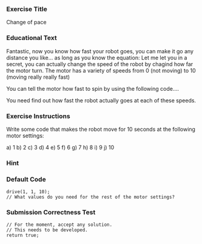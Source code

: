 ### Exercise Title
Change of pace

### Educational Text
Fantastic, now you know how fast your robot goes, you can make it go any distance you like... as long as you know the equation:
Let me let you in a secret, you can actually change the speed of the robot by chagind how far the motor turn. The motor has a variety of speeds from 0 (not moving) to 10 (moving really really fast)

You can tell the motor how fast to spin by using the following code....

You need find out how fast the robot actually goes at each of these speeds.

### Exercise Instructions
Write some code that makes the robot move for 10 seconds at the following motor settings:

a) 1
b) 2
c) 3
d) 4
e) 5
f) 6
g) 7
h) 8
i) 9
j) 10

### Hint

### Default Code
    drive(1, 1, 10);
    // What values do you need for the rest of the motor settings?

### Submission Correctness Test

    // For the moment, accept any solution.
    // This needs to be developed.
    return true;
    